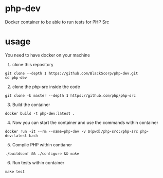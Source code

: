 # php-dev
Docker container to be able to run tests for PHP Src


# usage

You need to have docker on your machine

1. clone this repository

```
git clone --depth 1 https://github.com/BlackScorp/php-dev.git
cd php-dev

```
2. clone the php-src inside the code

```
git clone -b master --depth 1 https://github.com/php/php-src

```
3. Build the container 

```
docker build -t php-dev:latest . 

```
4. Now you can start the container and use the commands within container
```
docker run -it --rm --name=php-dev -v $(pwd)/php-src:/php-src php-dev:latest bash

```

5. Compile PHP within contianer
```
./buildconf && ./configure && make 
```

6. Run tests within container
```
make test
```

